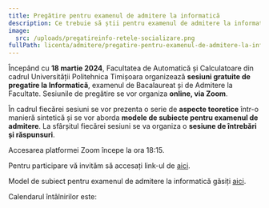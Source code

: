 ```yaml
---
title: Pregătire pentru examenul de admitere la informatică
description: Ce trebuie să știi pentru examenul de admitere la informatică.
image:
  src: /uploads/pregatireinfo-retele-socializare.png
fullPath: licenta/admitere/pregatire-pentru-examenul-de-admitere-la-informatica
---
```

Începând cu **18 martie 2024**, Facultatea de Automatică și Calculatoare din cadrul Universității Politehnica Timișoara organizează **sesiuni gratuite de pregatire la Informatică**, examenul de Bacalaureat și de Admitere la Facultate. Sesiunile de pregătire se vor organiza **online, via Zoom**.

În cadrul fiecărei sesiuni se vor prezenta o serie de **aspecte teoretice** într-o manieră sintetică și se vor aborda **modele de subiecte pentru examenul de admitere**. La sfârșitul fiecărei sesiuni se va organiza o **sesiune de întrebări și răspunsuri**.

Accesarea platformei Zoom începe la ora 18:15.

Pentru participare vă invităm să accesați link-ul de [aici](https://us02web.zoom.us/j/87248991024?pwd=dnNPYVRPc01ncmFBRmJ6dGVxRzlaZz09).

Model de subiect pentru examenul de admitere la informatică găsiți [aici](https://admitere.ac.upt.ro/uploads/model-subiect-informatica-ac.pdf).

Calendarul întâlnirilor este:

<Timeline slug="sesiuni-de-pregătire-online-la-informatică"></Timeline>